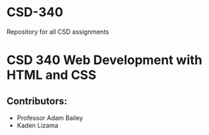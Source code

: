 # CSD-340
Repository for all CSD assignments
<h1>CSD 340 Web Development with HTML and CSS</h1>
<h2>Contributors:</h2>
<ul>
<li>Professor Adam Bailey</li>
<li>Kaden Lizama</li>
</ul>
